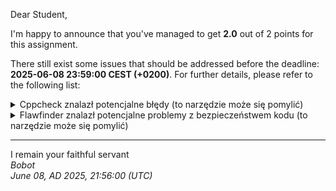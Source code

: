 Dear Student,

I'm happy to announce that you've managed to get **2.0** out of 2 points for this assignment.

There still exist some issues that should be addressed before the deadline: **2025-06-08 23:59:00 CEST (+0200)**. For further details, please refer to the following list:

<details><summary>Cppcheck znalazł potencjalne błędy (to narzędzie może się pomylić)</summary>/tmp/tmpj65tomt4/student/PtrCStringVector.cpp:37:37:&nbsp;warning:&nbsp;'operator='&nbsp;should&nbsp;check&nbsp;for&nbsp;assignment&nbsp;to&nbsp;self&nbsp;to&nbsp;avoid&nbsp;problems&nbsp;with&nbsp;dynamic&nbsp;memory.&nbsp;[operatorEqToSelf]<br>PtrCStringVector&nbsp;&PtrCStringVector::operator=(const&nbsp;PtrCStringVector&nbsp;&source)<br>&nbsp;&nbsp;&nbsp;&nbsp;&nbsp;&nbsp;&nbsp;&nbsp;&nbsp;&nbsp;&nbsp;&nbsp;&nbsp;&nbsp;&nbsp;&nbsp;&nbsp;&nbsp;&nbsp;&nbsp;&nbsp;&nbsp;&nbsp;&nbsp;&nbsp;&nbsp;&nbsp;&nbsp;&nbsp;&nbsp;&nbsp;&nbsp;&nbsp;&nbsp;&nbsp;&nbsp;^<br></details>
<details><summary>Flawfinder znalazł potencjalne problemy z bezpieczeństwem kodu (to narzędzie może się pomylić)</summary>/tmp/tmpj65tomt4/student/PtrCStringVector.cpp:24:14:&nbsp;&nbsp;[4]&nbsp;(buffer)&nbsp;strcpy:Does&nbsp;not&nbsp;check&nbsp;for&nbsp;buffer&nbsp;overflows&nbsp;when&nbsp;copying&nbsp;to&nbsp;destination&nbsp;[MS-banned]&nbsp;(CWE-120).&nbsp;&nbsp;Consider&nbsp;using&nbsp;snprintf,&nbsp;strcpy_s,&nbsp;or&nbsp;strlcpy&nbsp;(warning:&nbsp;strncpy&nbsp;easily&nbsp;misused).&nbsp;<br>&nbsp;&nbsp;&nbsp;&nbsp;&nbsp;&nbsp;&nbsp;&nbsp;std::strcpy(data_[i],&nbsp;srcPtrCStringVector.data_[i]);<br>/tmp/tmpj65tomt4/student/PtrCStringVector.cpp:49:14:&nbsp;&nbsp;[4]&nbsp;(buffer)&nbsp;strcpy:Does&nbsp;not&nbsp;check&nbsp;for&nbsp;buffer&nbsp;overflows&nbsp;when&nbsp;copying&nbsp;to&nbsp;destination&nbsp;[MS-banned]&nbsp;(CWE-120).&nbsp;&nbsp;Consider&nbsp;using&nbsp;snprintf,&nbsp;strcpy_s,&nbsp;or&nbsp;strlcpy&nbsp;(warning:&nbsp;strncpy&nbsp;easily&nbsp;misused).&nbsp;<br>&nbsp;&nbsp;&nbsp;&nbsp;&nbsp;&nbsp;&nbsp;&nbsp;std::strcpy(data_[i],&nbsp;source.data_[i]);<br>/tmp/tmpj65tomt4/student/PtrCStringVector.cpp:79:5:&nbsp;&nbsp;[4]&nbsp;(buffer)&nbsp;strcpy:Does&nbsp;not&nbsp;check&nbsp;for&nbsp;buffer&nbsp;overflows&nbsp;when&nbsp;copying&nbsp;to&nbsp;destination&nbsp;[MS-banned]&nbsp;(CWE-120).&nbsp;&nbsp;Consider&nbsp;using&nbsp;snprintf,&nbsp;strcpy_s,&nbsp;or&nbsp;strlcpy&nbsp;(warning:&nbsp;strncpy&nbsp;easily&nbsp;misused).&nbsp;<br>&nbsp;&nbsp;&nbsp;&nbsp;strcpy(data_[size_],&nbsp;text2Add);<br>/tmp/tmpj65tomt4/student/PtrCStringVector.cpp:90:9:&nbsp;&nbsp;[4]&nbsp;(buffer)&nbsp;strcpy:Does&nbsp;not&nbsp;check&nbsp;for&nbsp;buffer&nbsp;overflows&nbsp;when&nbsp;copying&nbsp;to&nbsp;destination&nbsp;[MS-banned]&nbsp;(CWE-120).&nbsp;&nbsp;Consider&nbsp;using&nbsp;snprintf,&nbsp;strcpy_s,&nbsp;or&nbsp;strlcpy&nbsp;(warning:&nbsp;strncpy&nbsp;easily&nbsp;misused).&nbsp;<br>&nbsp;&nbsp;&nbsp;&nbsp;&nbsp;&nbsp;&nbsp;&nbsp;strcpy(new_data[i],&nbsp;data_[i]);<br>/tmp/tmpj65tomt4/student/PtrCStringVector.cpp:94:9:&nbsp;&nbsp;[4]&nbsp;(buffer)&nbsp;strcpy:Does&nbsp;not&nbsp;check&nbsp;for&nbsp;buffer&nbsp;overflows&nbsp;when&nbsp;copying&nbsp;to&nbsp;destination&nbsp;[MS-banned]&nbsp;(CWE-120).&nbsp;&nbsp;Consider&nbsp;using&nbsp;snprintf,&nbsp;strcpy_s,&nbsp;or&nbsp;strlcpy&nbsp;(warning:&nbsp;strncpy&nbsp;easily&nbsp;misused).&nbsp;<br>&nbsp;&nbsp;&nbsp;&nbsp;&nbsp;&nbsp;&nbsp;&nbsp;strcpy(new_data[size_+i],&nbsp;anotherVector[i]);<br>/tmp/tmpj65tomt4/student/PtrCStringVector.cpp:127:14:&nbsp;&nbsp;[4]&nbsp;(buffer)&nbsp;strcpy:Does&nbsp;not&nbsp;check&nbsp;for&nbsp;buffer&nbsp;overflows&nbsp;when&nbsp;copying&nbsp;to&nbsp;destination&nbsp;[MS-banned]&nbsp;(CWE-120).&nbsp;&nbsp;Consider&nbsp;using&nbsp;snprintf,&nbsp;strcpy_s,&nbsp;or&nbsp;strlcpy&nbsp;(warning:&nbsp;strncpy&nbsp;easily&nbsp;misused).&nbsp;<br>&nbsp;&nbsp;&nbsp;&nbsp;&nbsp;&nbsp;&nbsp;&nbsp;std::strcpy(combined,&nbsp;data_[i]);<br>/tmp/tmpj65tomt4/student/PtrCStringVector.cpp:128:14:&nbsp;&nbsp;[4]&nbsp;(buffer)&nbsp;strcat:Does&nbsp;not&nbsp;check&nbsp;for&nbsp;buffer&nbsp;overflows&nbsp;when&nbsp;concatenating&nbsp;to&nbsp;destination&nbsp;[MS-banned]&nbsp;(CWE-120).&nbsp;&nbsp;Consider&nbsp;using&nbsp;strcat_s,&nbsp;strncat,&nbsp;strlcat,&nbsp;or&nbsp;snprintf&nbsp;(warning:&nbsp;strncat&nbsp;is&nbsp;easily&nbsp;misused).&nbsp;<br>&nbsp;&nbsp;&nbsp;&nbsp;&nbsp;&nbsp;&nbsp;&nbsp;std::strcat(combined,&nbsp;rhs.data_[i]);<br>/tmp/tmpj65tomt4/student/PtrCStringVector.cpp:162:9:&nbsp;&nbsp;[4]&nbsp;(buffer)&nbsp;strcpy:Does&nbsp;not&nbsp;check&nbsp;for&nbsp;buffer&nbsp;overflows&nbsp;when&nbsp;copying&nbsp;to&nbsp;destination&nbsp;[MS-banned]&nbsp;(CWE-120).&nbsp;&nbsp;Consider&nbsp;using&nbsp;snprintf,&nbsp;strcpy_s,&nbsp;or&nbsp;strlcpy&nbsp;(warning:&nbsp;strncpy&nbsp;easily&nbsp;misused).&nbsp;<br>&nbsp;&nbsp;&nbsp;&nbsp;&nbsp;&nbsp;&nbsp;&nbsp;strcpy(newData[i],&nbsp;data_[i]);<br>/tmp/tmpj65tomt4/student/PtrCStringVector.cpp:22:27:&nbsp;&nbsp;[1]&nbsp;(buffer)&nbsp;strlen:Does&nbsp;not&nbsp;handle&nbsp;strings&nbsp;that&nbsp;are&nbsp;not&nbsp;\0-terminated;&nbsp;if&nbsp;given&nbsp;one&nbsp;it&nbsp;may&nbsp;perform&nbsp;an&nbsp;over-read&nbsp;(it&nbsp;could&nbsp;cause&nbsp;a&nbsp;crash&nbsp;if&nbsp;unprotected)&nbsp;(CWE-126).&nbsp;&nbsp;<br>&nbsp;&nbsp;&nbsp;&nbsp;&nbsp;&nbsp;&nbsp;&nbsp;size_t&nbsp;len&nbsp;=&nbsp;std::strlen(srcPtrCStringVector.data_[i])&nbsp;+&nbsp;1;<br>/tmp/tmpj65tomt4/student/PtrCStringVector.cpp:47:27:&nbsp;&nbsp;[1]&nbsp;(buffer)&nbsp;strlen:Does&nbsp;not&nbsp;handle&nbsp;strings&nbsp;that&nbsp;are&nbsp;not&nbsp;\0-terminated;&nbsp;if&nbsp;given&nbsp;one&nbsp;it&nbsp;may&nbsp;perform&nbsp;an&nbsp;over-read&nbsp;(it&nbsp;could&nbsp;cause&nbsp;a&nbsp;crash&nbsp;if&nbsp;unprotected)&nbsp;(CWE-126).&nbsp;&nbsp;<br>&nbsp;&nbsp;&nbsp;&nbsp;&nbsp;&nbsp;&nbsp;&nbsp;size_t&nbsp;len&nbsp;=&nbsp;std::strlen(source.data_[i])&nbsp;+&nbsp;1;<br>/tmp/tmpj65tomt4/student/PtrCStringVector.cpp:78:29:&nbsp;&nbsp;[1]&nbsp;(buffer)&nbsp;strlen:Does&nbsp;not&nbsp;handle&nbsp;strings&nbsp;that&nbsp;are&nbsp;not&nbsp;\0-terminated;&nbsp;if&nbsp;given&nbsp;one&nbsp;it&nbsp;may&nbsp;perform&nbsp;an&nbsp;over-read&nbsp;(it&nbsp;could&nbsp;cause&nbsp;a&nbsp;crash&nbsp;if&nbsp;unprotected)&nbsp;(CWE-126).&nbsp;&nbsp;<br>&nbsp;&nbsp;&nbsp;&nbsp;data_[size_]&nbsp;=&nbsp;new&nbsp;char[strlen(text2Add)&nbsp;+&nbsp;1];<br>/tmp/tmpj65tomt4/student/PtrCStringVector.cpp:89:32:&nbsp;&nbsp;[1]&nbsp;(buffer)&nbsp;strlen:Does&nbsp;not&nbsp;handle&nbsp;strings&nbsp;that&nbsp;are&nbsp;not&nbsp;\0-terminated;&nbsp;if&nbsp;given&nbsp;one&nbsp;it&nbsp;may&nbsp;perform&nbsp;an&nbsp;over-read&nbsp;(it&nbsp;could&nbsp;cause&nbsp;a&nbsp;crash&nbsp;if&nbsp;unprotected)&nbsp;(CWE-126).&nbsp;&nbsp;<br>&nbsp;&nbsp;&nbsp;&nbsp;&nbsp;&nbsp;&nbsp;&nbsp;new_data[i]&nbsp;=&nbsp;new&nbsp;char[strlen(data_[i])+1];<br>/tmp/tmpj65tomt4/student/PtrCStringVector.cpp:93:38:&nbsp;&nbsp;[1]&nbsp;(buffer)&nbsp;strlen:Does&nbsp;not&nbsp;handle&nbsp;strings&nbsp;that&nbsp;are&nbsp;not&nbsp;\0-terminated;&nbsp;if&nbsp;given&nbsp;one&nbsp;it&nbsp;may&nbsp;perform&nbsp;an&nbsp;over-read&nbsp;(it&nbsp;could&nbsp;cause&nbsp;a&nbsp;crash&nbsp;if&nbsp;unprotected)&nbsp;(CWE-126).&nbsp;&nbsp;<br>&nbsp;&nbsp;&nbsp;&nbsp;&nbsp;&nbsp;&nbsp;&nbsp;new_data[size_+i]&nbsp;=&nbsp;new&nbsp;char[strlen(anotherVector[i])+1];<br>/tmp/tmpj65tomt4/student/PtrCStringVector.cpp:125:27:&nbsp;&nbsp;[1]&nbsp;(buffer)&nbsp;strlen:Does&nbsp;not&nbsp;handle&nbsp;strings&nbsp;that&nbsp;are&nbsp;not&nbsp;\0-terminated;&nbsp;if&nbsp;given&nbsp;one&nbsp;it&nbsp;may&nbsp;perform&nbsp;an&nbsp;over-read&nbsp;(it&nbsp;could&nbsp;cause&nbsp;a&nbsp;crash&nbsp;if&nbsp;unprotected)&nbsp;(CWE-126).&nbsp;&nbsp;<br>&nbsp;&nbsp;&nbsp;&nbsp;&nbsp;&nbsp;&nbsp;&nbsp;size_t&nbsp;len&nbsp;=&nbsp;std::strlen(data_[i])&nbsp;+&nbsp;std::strlen(rhs.data_[i])&nbsp;+&nbsp;1;<br>/tmp/tmpj65tomt4/student/PtrCStringVector.cpp:125:51:&nbsp;&nbsp;[1]&nbsp;(buffer)&nbsp;strlen:Does&nbsp;not&nbsp;handle&nbsp;strings&nbsp;that&nbsp;are&nbsp;not&nbsp;\0-terminated;&nbsp;if&nbsp;given&nbsp;one&nbsp;it&nbsp;may&nbsp;perform&nbsp;an&nbsp;over-read&nbsp;(it&nbsp;could&nbsp;cause&nbsp;a&nbsp;crash&nbsp;if&nbsp;unprotected)&nbsp;(CWE-126).&nbsp;&nbsp;<br>&nbsp;&nbsp;&nbsp;&nbsp;&nbsp;&nbsp;&nbsp;&nbsp;size_t&nbsp;len&nbsp;=&nbsp;std::strlen(data_[i])&nbsp;+&nbsp;std::strlen(rhs.data_[i])&nbsp;+&nbsp;1;<br>/tmp/tmpj65tomt4/student/PtrCStringVector.cpp:161:31:&nbsp;&nbsp;[1]&nbsp;(buffer)&nbsp;strlen:Does&nbsp;not&nbsp;handle&nbsp;strings&nbsp;that&nbsp;are&nbsp;not&nbsp;\0-terminated;&nbsp;if&nbsp;given&nbsp;one&nbsp;it&nbsp;may&nbsp;perform&nbsp;an&nbsp;over-read&nbsp;(it&nbsp;could&nbsp;cause&nbsp;a&nbsp;crash&nbsp;if&nbsp;unprotected)&nbsp;(CWE-126).&nbsp;&nbsp;<br>&nbsp;&nbsp;&nbsp;&nbsp;&nbsp;&nbsp;&nbsp;&nbsp;newData[i]&nbsp;=&nbsp;new&nbsp;char[strlen(data_[i])+1];<br></details>

-----------
I remain your faithful servant\
_Bobot_\
_June 08, AD 2025, 21:56:00 (UTC)_